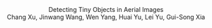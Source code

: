 <!DOCTYPE html>
<html>
<center> Detecting Tiny Objects in Aerial Images</center>
<center> Chang Xu, Jinwang Wang, Wen Yang, Huai Yu, Lei Yu, Gui-Song Xia</center>
